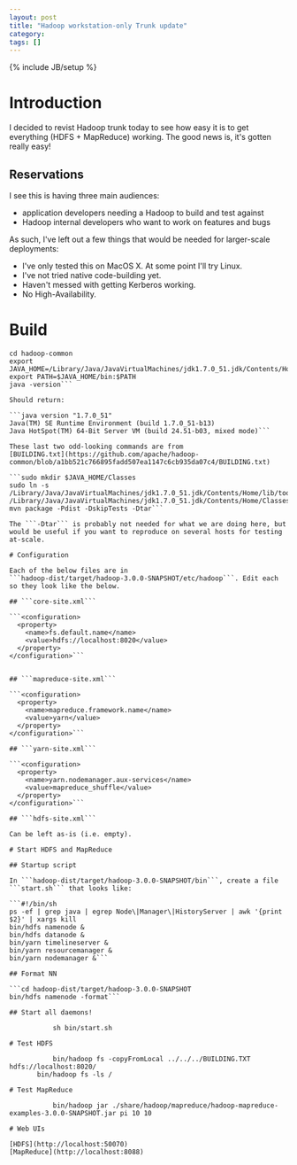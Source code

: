 ```yaml
---
layout: post
title: "Hadoop workstation-only Trunk update"
category: 
tags: []
---
```

{% include JB/setup %}

# Introduction

I decided to revist Hadoop trunk today to see how easy it is to get
everything (HDFS + MapReduce) working. The good news is, it's gotten
really easy!

## Reservations

I see this is having three main audiences:
- application developers needing a Hadoop to build and test against
- Hadoop internal developers who want to work on features and bugs

As such, I've left out a few things that would be needed for
larger-scale deployments:

- I've only tested this on MacOS X. At some point I'll try Linux.
- I've not tried native code-building yet.
- Haven't messed with getting Kerberos working.
- No High-Availability.

# Build

```git clone https://github.com/apache/hadoop-common.git
cd hadoop-common
export JAVA_HOME=/Library/Java/JavaVirtualMachines/jdk1.7.0_51.jdk/Contents/Home
export PATH=$JAVA_HOME/bin:$PATH
java -version```

Should return:
   
```java version "1.7.0_51"
Java(TM) SE Runtime Environment (build 1.7.0_51-b13)
Java HotSpot(TM) 64-Bit Server VM (build 24.51-b03, mixed mode)```

These last two odd-looking commands are from
[BUILDING.txt](https://github.com/apache/hadoop-common/blob/a1bb521c766895fadd507ea1147c6cb935da07c4/BUILDING.txt)
	   
```sudo mkdir $JAVA_HOME/Classes
sudo ln -s /Library/Java/JavaVirtualMachines/jdk1.7.0_51.jdk/Contents/Home/lib/tools.jar /Library/Java/JavaVirtualMachines/jdk1.7.0_51.jdk/Contents/Home/Classes/classes.jar
mvn package -Pdist -DskipTests -Dtar```

The ```-Dtar``` is probably not needed for what we are doing here, but
would be useful if you want to reproduce on several hosts for testing at-scale.

# Configuration

Each of the below files are in
```hadoop-dist/target/hadoop-3.0.0-SNAPSHOT/etc/hadoop```. Edit each
so they look like the below.

## ```core-site.xml```

```<configuration>
  <property>
    <name>fs.default.name</name>
    <value>hdfs://localhost:8020</value>
  </property>
</configuration>```


## ```mapreduce-site.xml```

```<configuration>
  <property>
    <name>mapreduce.framework.name</name>
    <value>yarn</value>
  </property>
</configuration>```

## ```yarn-site.xml```

```<configuration>
  <property>
    <name>yarn.nodemanager.aux-services</name>
    <value>mapreduce_shuffle</value>
  </property>
</configuration>```

## ```hdfs-site.xml```

Can be left as-is (i.e. empty).

# Start HDFS and MapReduce

## Startup script

In ```hadoop-dist/target/hadoop-3.0.0-SNAPSHOT/bin```, create a file
```start.sh``` that looks like:

```#!/bin/sh
ps -ef | grep java | egrep Node\|Manager\|HistoryServer | awk '{print $2}' | xargs kill
bin/hdfs namenode &
bin/hdfs datanode &
bin/yarn timelineserver &
bin/yarn resourcemanager &
bin/yarn nodemanager &```

## Format NN

```cd hadoop-dist/target/hadoop-3.0.0-SNAPSHOT           
bin/hdfs namenode -format``` 	       

## Start all daemons!

           sh bin/start.sh

# Test HDFS

           bin/hadoop fs -copyFromLocal ../../../BUILDING.TXT hdfs://localhost:8020/
	   bin/hadoop fs -ls /

# Test MapReduce

           bin/hadoop jar ./share/hadoop/mapreduce/hadoop-mapreduce-examples-3.0.0-SNAPSHOT.jar pi 10 10

# Web UIs

[HDFS](http://localhost:50070)
[MapReduce](http://localhost:8088)


